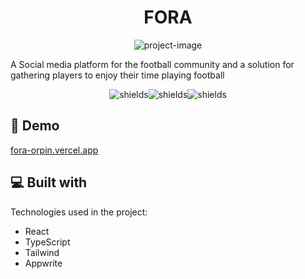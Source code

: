 <h1 align="center" id="title">FORA</h1>

<p align="center"><img src="https://fora-orpin.vercel.app/assets/brand-logo/svg/logo-no-background.svg" alt="project-image"></p>

<p id="description">A Social media platform for the football community and a solution for gathering players to enjoy their time playing football</p>

<p align="center"><img src="https://img.shields.io/github/repo-size/Khalid-debugg/FORA" alt="shields"><img src="https://img.shields.io/github/last-commit/Khalid-debugg/FORA" alt="shields"><img src="https://img.shields.io/github/license/Khalid-debugg/FORA" alt="shields"></p>

<h2>🚀 Demo</h2>

[fora-orpin.vercel.app](fora-orpin.vercel.app)

<h2>💻 Built with</h2>

Technologies used in the project:

- React
- TypeScript
- Tailwind
- Appwrite
